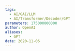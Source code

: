 ```yaml
---
tags:
  - AI/GAI/LLM
  - AI/Transformer/Decoder/GPT
parameters: 175000000000
author: OpenAI
aliases:
  - GPT
date: 2020-11-06
---
```

